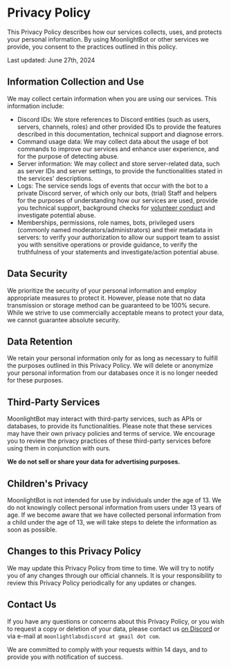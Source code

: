 # Privacy Policy

This Privacy Policy describes how our services collects, uses, and protects your personal information. By using MoonlightBot or other services we provide, you consent to the practices outlined in this policy.

Last updated: June 27th, 2024

## Information Collection and Use

We may collect certain information when you are using our services. This information include:

- Discord IDs: We store references to Discord entities (such as users, servers, channels, roles) and other provided IDs to provide the features described in this documentation, technical support and diagnose errors.
- Command usage data: We may collect data about the usage of bot commands to improve our services and enhance user experience, and for the purpose of detecting abuse.
- Server information: We may collect and store server-related data, such as server IDs and server settings, to provide the functionalities stated in the services' descriptions.
- Logs: The service sends logs of events that occur with the bot to a private Discord server, of which only our bots, (trial) Staff and helpers for the purposes of understanding how our services are used, provide you technical support, background checks for [volunteer conduct](./volunteer-code-of-conduct.md) and investigate potential abuse.
- Memberships, permissions, role names, bots, privileged users (commonly named moderators/administrators) and their metadata in servers: to verify your authorization to allow our support team to assist you with sensitive operations or provide guidance, to verify the truthfulness of your statements and investigate/action potential abuse.

## Data Security

We prioritize the security of your personal information and employ appropriate measures to protect it. However, please note that no data transmission or storage method can be guaranteed to be 100% secure. While we strive to use commercially acceptable means to protect your data, we cannot guarantee absolute security.

## Data Retention

We retain your personal information only for as long as necessary to fulfill the purposes outlined in this Privacy Policy. We will delete or anonymize your personal information from our databases once it is no longer needed for these purposes.

## Third-Party Services

MoonlightBot may interact with third-party services, such as APIs or databases, to provide its functionalities. Please note that these services may have their own privacy policies and terms of service. We encourage you to review the privacy practices of these third-party services before using them in conjunction with ours.

**We do not sell or share your data for advertising purposes.**

## Children's Privacy

MoonlightBot is not intended for use by individuals under the age of 13. We do not knowingly collect personal information from users under 13 years of age. If we become aware that we have collected personal information from a child under the age of 13, we will take steps to delete the information as soon as possible.

## Changes to this Privacy Policy

We may update this Privacy Policy from time to time. We will try to notify you of any changes through our official channels. It is your responsibility to review this Privacy Policy periodically for any updates or changes.

## Contact Us

If you have any questions or concerns about this Privacy Policy, or you wish to request a copy or deletion of your data, please contact us [on Discord](https://discord.gg/hNQWVVC) or via e-mail at `moonlightlabsdiscord at gmail dot com`.

We are committed to comply with your requests within 14 days, and to provide you with notification of success.
